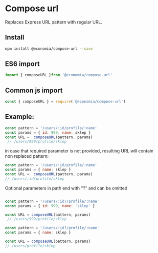 Compose url
=================

Replaces Express URL pattern with regular URL. 

## Install

```sh
npm install @economia/compose-url --save
```

## ES6 import

```js
import { composeURL }from '@economia/compose-url'
``` 

## Common js import

```js
const { composeURL } = require('@economia/compose-url')
```

## Example:
```js
const pattern = '/users/:id/profile/:name'
const params = { id: 999, name: sklep }
const URL =  composeURL(pattern, params)
 // /users/999/profile/sklep
 ```
 in case that required parameter is not provided, resulting URL will contain non replaced pattern:
 ```js
const pattern = '/users/:id/profile/:name'
const params = { name: sklep }
const URL =  composeURL(pattern, params)
 // /users/:id/profile/sklep
```

Optional parameters in path end with "?" and can be omitted

```js

const pattern = '/users/:id?/profile/:name'
const params = { id: 999, name: 'sklep' }

const URL = composeURL(pattern, params)
 // /users/999/profile/sklep
```

```js
const pattern = '/users/:id?/profile/:name'
const params = { name: sklep }

const URL = composeURL(pattern, params)
// /users/profile/sklep
```



